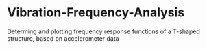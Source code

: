 # Vibration-Frequency-Analysis
Determing and plotting frequency response functions of a T-shaped structure, based on accelerometer data

